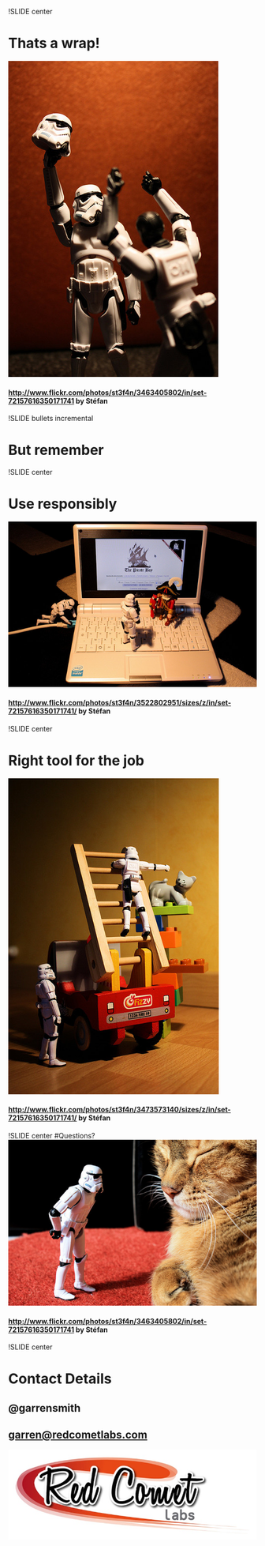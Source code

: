 !SLIDE center
# Thats a wrap!
![wrap](wrap.jpg)
#### http://www.flickr.com/photos/st3f4n/3463405802/in/set-72157616350171741 by Stéfan 

!SLIDE bullets incremental
# But remember

!SLIDE center
# Use responsibly
![tool](tool.jpg)
#### http://www.flickr.com/photos/st3f4n/3522802951/sizes/z/in/set-72157616350171741/ by Stéfan
 

!SLIDE center
# Right tool for the job
![respon](response.jpg)
#### http://www.flickr.com/photos/st3f4n/3473573140/sizes/z/in/set-72157616350171741/ by Stéfan

!SLIDE center
#Questions?
![cat](cat.jpg)
#### http://www.flickr.com/photos/st3f4n/3463405802/in/set-72157616350171741 by Stéfan 

!SLIDE center
# Contact Details
## @garrensmith
## garren@redcometlabs.com
![logo](logo.jpg)
